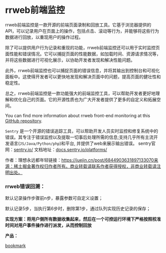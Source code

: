 
# rrweb前端监控


rrweb前端监控是一款开源的前端页面录制和回放工具。它基于浏览器提供的API，可以记录用户在页面上的操作，包括点击、滚动等行为，并能够将这些行为数据进行回放，以重现用户的操作过程。


除了可以提供用户行为记录和重现的功能，rrweb前端监控还可以用于实时监控页面性能和错误情况。它可以捕捉页面的性能数据，如加载时间、资源请求情况等，并将这些数据进行可视化展示，以协助开发者发现和解决性能问题。


此外，rrweb前端监控也可以捕捉页面的错误信息，并将其输出到控制台和可视化面板中。这使得开发者可以更快地发现和解决页面中的问题，提高页面的健壮性和稳定性。


总之，rrweb前端监控是一款功能强大的前端监控工具，可以帮助开发者更好地理解和优化自己的页面。它的开源性质也为广大开发者提供了更多的自定义和拓展空间。


You can find more information about rrweb front-end monitoring at this [GitHub repository](https://github.com/rrweb-io/rrweb/blob/master/README.zh_CN.md).


`Sentry` 是一个开源的错误追踪工具，可以帮助开发人员实时监控和修复系统中的错误。其专注于错误监控以及提取一切事后处理所需的信息;支持几乎所有主流开发语言(`JS/Java/Python/php`)和平台, 并提供了web来展示输出错误。
sentry官网：[sentry.io/](https://link.juejin.cn/?target=https%3A%2F%2Fsentry.io%2F)
文档地址：[docs.sentry.io/platforms/](https://link.juejin.cn/?target=https%3A%2F%2Fdocs.sentry.io%2Fplatforms%2F)


作者：理想永远都年轻链接：https://juejin.cn/post/6844903631897133070来源：稀土掘金著作权归作者所有。商业转载请联系作者获得授权，非商业转载请注明出处。


### rrweb错误回溯：


默认记录操作步骤前n步，暴露参数可自定义设置；


默认记录5步，当执行第6步时，删除第1步，通过队列实现历史记录的保存；


**实现方案：将用户侧所有数据收集起来，然后在一个可控运行环境下严格按照校准时间对用户事件操作进行派发，从而控制回放**


**产品：**


[bookmark](https://docs.logrocket.com/docs/introduction)

